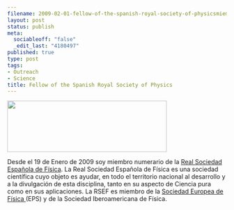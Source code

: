 ```yaml
--- 
filename: 2009-02-01-fellow-of-the-spanish-royal-society-of-physicsmiembro-numerario-de-la-real-sociedad-espanola-de-fisica.md
layout: post
status: publish
meta: 
  sociableoff: "false"
  _edit_last: "4180497"
published: true
type: post
tags: 
- Outreach
- Science
title: Fellow of the Spanish Royal Society of Physics
---
```

<a href="http://rsef.org/">
<img class="aligncenter" title="RSEF logo banner" src="http://rsef.uc3m.es/templates/rt_showcar/images/sc_title.png" alt="" width="366" height="118" /></a>

Desde el 19 de Enero de 2009 soy miembro numerario de la <a href="http://rsef.org/">Real Sociedad Española de Física</a>.
La Real Sociedad Española de Física es una sociedad científica cuyo objeto es ayudar, en todo el territorio nacional al desarrollo y a la divulgación de esta disciplina, tanto en su aspecto de Ciencia pura como en sus aplicaciones.
La RSEF es miembro de la <a href="http://www.eps.org/">Sociedad Europea de Física </a>(EPS) y de la Sociedad Iberoamericana de Física.<!--:-->
